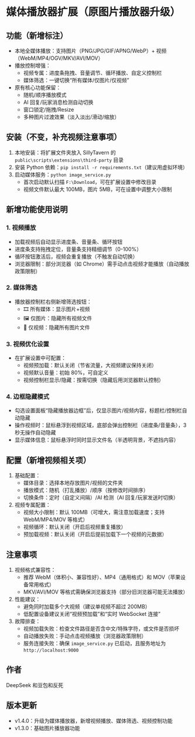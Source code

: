 # 媒体播放器扩展（原图片播放器升级）

## 功能（新增标注）

- 本地全媒体播放：支持图片（PNG/JPG/GIF/APNG/WebP）+ 视频（WebM/MP4/OGV/MKV/AVI/MOV）
- 播放控制增强：
  - 视频专属：进度条拖拽、音量调节、循环播放、自定义控制栏
  - 媒体筛选：一键切换“所有媒体/仅图片/仅视频”
- 原有核心功能保留：
  - 随机/顺序播放模式
  - AI 回复/玩家消息检测自动切换
  - 窗口锁定/拖拽/Resize
  - 多种图片过渡效果（淡入淡出/滑动/缩放）

## 安装（不变，补充视频注意事项）

1. 本地安装：将扩展文件夹放入 SillyTavern 的 `public\scripts\extensions\third-party` 目录
2. 安装 Python 依赖：`pip install -r requirements.txt`（建议用虚拟环境）
3. 启动媒体服务：`python image_service.py`
   - 首次启动默认扫描 `F:\Download`，可在扩展设置中修改目录
   - 视频文件默认最大 100MB，图片 5MB，可在设置中调整大小限制

## 新增功能使用说明

### 1. 视频播放

- 加载视频后自动显示进度条、音量条、循环按钮
- 进度条支持拖拽定位，音量条支持精细调节（0-100%）
- 循环按钮激活后，视频会重复播放（不触发自动切换）
- 浏览器限制：部分浏览器（如 Chrome）需手动点击视频才能播放（自动播放政策限制）

### 2. 媒体筛选

- 播放器控制栏右侧新增筛选按钮：
  - 🎞️ 所有媒体：显示图片+视频
  - 🖼️ 仅图片：隐藏所有视频文件
  - 🎥 仅视频：隐藏所有图片文件

### 3. 视频优化设置

- 在扩展设置中可配置：
  - 视频预加载：默认关闭（节省流量，大视频建议保持关闭）
  - 视频默认音量：初始 80%，可自定义
  - 视频控制栏显示/隐藏：按需切换（隐藏后用浏览器默认控制）

### 4. 边框隐藏模式

- 勾选设置面板“隐藏播放器边框”后，仅显示图片/视频内容，标题栏/控制栏自动隐藏
- 操作视频时：鼠标悬浮到视频区域，底部会弹出控制栏（进度条/音量条），3 秒无操作自动隐藏
- 显示媒体信息：鼠标悬浮时同时显示文件名（半透明背景，不遮挡内容）

## 配置（新增视频相关项）

1. 基础配置：
   - 媒体目录：选择本地存放图片/视频的文件夹
   - 播放模式：随机（打乱播放）/顺序（按修改时间排序）
   - 切换条件：定时（自定义间隔）/AI 检测（AI 回复/玩家发送时切换）
2. 视频专属配置：
   - 视频大小限制：默认 100MB（可增大，需注意加载速度；支持 WebM/MP4/MOV 等格式）
   - 视频循环：默认关闭（开启后视频重复播放）
   - 预加载视频：默认关闭（开启后提前加载下一个视频的元数据）

## 注意事项

1. 视频格式兼容性：
   - 推荐 WebM（体积小、兼容性好）、MP4（通用格式）和 MOV（苹果设备常用格式）
   - MKV/AVI/MOV 等格式需确保浏览器支持（部分旧浏览器可能无法播放）
2. 性能建议：
   - 避免同时加载多个大视频（建议单视频不超过 200MB）
   - 低配置设备建议关闭“视频预加载”和“实时 WebSocket 连接”
3. 故障排查：
   - 视频加载失败：检查文件路径是否含中文/特殊字符，或文件是否损坏
   - 自动播放失败：手动点击视频播放（浏览器政策限制）
   - 服务连接失败：确保 `image_service.py` 已启动，且服务地址为 `http://localhost:9000`

## 作者

DeepSeek 和豆包和反死

## 版本更新

- v1.4.0：升级为媒体播放器，新增视频播放、媒体筛选、视频控制功能
- v1.3.0：基础图片播放器功能
